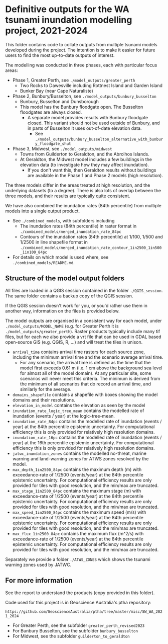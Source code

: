# Definitive outputs for the WA tsunami inundation modelling project, 2021-2024

This folder contains code to collate outputs from multiple tsunami models
developed during the project. The intention is to make it easier for future
users to find the most up-to-date outputs of interest.

The modelling was conducted in three phases, each with particular focus areas:
* Phase 1, Greater Perth, see `./model_outputs/greater_perth`
  * Two Rocks to Dawesville including Rottnest Island and Garden Island
  * Bunker Bay (near Cape Naturaliste)
* Phase 2, Bunbury/Busselton, see `./model_outputs/bunbury_busselton`
  * Bunbury, Busselton and Dunsborough
  * This model has the Bunbury floodgate open. The Busselton floodgates are always closed.
    * A separate model provides results with Bunbury floodgate closed. This variant should not be used outside of Bunbury, and in parts of Busselton it uses out-of-date elevation data. 
      * See `./model_outputs/bunbury_busselton_alternative_with_bunbury_floodgate_shut`
* Phase 3, Midwest, see `./model_outputs/midwest`
  * Towns from Guilderton to Geraldton, and the Abrolhos Islands.
  * At Geraldton, the Midwest model includes a few buildings in the elevation data (to investigate how they may affect inundation). 
    * If you don't want this, then Geraldton results without buildings are available in the Phase 1 and Phase 2 models (high resolution). 

The three models differ in the areas treated at high resolution, and the
underlying datasets (to a degree). There is also lots of overlap between
the three models, and their results are typically quite consistent.

We have also combined the inundation rates (84th percentile) from multiple
models into a single output product. 
* See `./combined_models`, with subfolders including 
  * The inundation rates (84th percentile) in raster format in `./combined_models/merged_inundation_rate_84pc`
  * Contours of the inundation rates (84th percentile) at 1/100, 1/500 and 1/2500 in line shapefile format in `./combined_models/merged_inundation_rate_contour_1in2500_1in500_1in100_84pc`
* For details on which model is used where, see `./combined_models/README.md`.

## Structure of the model output folders

All files are loaded in a QGIS session contained in the folder `./QGIS_session`. The same folder contains a backup copy of the QGIS session.

If the QGIS session doesn't work for you, or you'd rather use them in another way, information on the files is provided below.

The model outputs are organised in a consistent way for each model, under `./model_outputs/MODEL_NAME` (e.g. for Greater Perth it is `./model_outputs/greater_perth`). Raster products typically include many tif files, but for each we also provide a vrt file that can be used in GDAL based open-source GIS (e.g. QGIS, R, ...) and will treat the tiles in unison.
* `arrival_time` contains arrival time rasters for each source zone, including the minimum arrival time and the scenario average arrival time.
  * For any scenario, the arrival time is defined as the time that the model first exceeds 0.61 m (i.e. 1 cm above the background sea level for almost all of the model domain). At any particular site, some scenarios will never meet this criteria. The minimum is derived from the minimum of all scenarios that do record an arrival time, and similarly for the average.
* `domains_shapefile` contains a shapefile with boxes showing the model domains and their resolutions.
* `elevation_in_model` contains the elevation as seen by the model
* `inundation_rate_logic_tree_mean` contains the modelled rate of inundation (events / year) at the logic-tree-mean.
* `inundation_rate_84pc` contains the modelled rate of inundation (events / year) at the 84th percentile epistemic uncertainty. For computational efficiency this is only provided for relatively high resolution domains.
* `inundation_rate_16pc` contains the modelled rate of inundation (events / year) at the 16th percentile epistemic uncertainty. For computational efficiency this is only provided for relatively high resolution domains.
* `jatwc_inundation_zones` contains the modelled no-threat, marine warning and land-warning zones for ATWS zones resolved by the model.
* `max_depth_1in2500_84pc` contains the maximum depth (m) with exceedance-rate of 1/2500 (events/year) at the 84th percentile epistemic uncertainty. For computational efficiency results are only provided for tiles with good resolution, and the min/max are truncated.
* `max_stage_1in2500_84pc` contains the maximum stage (m) with exceedance-rate of 1/2500 (events/year) at the 84th percentile epistemic uncertainty. For computational efficiency results are only provided for tiles with good resolution, and the min/max are truncated.
* `max_speed_1in2500_84pc` contains the maximum speed (m/s) with exceedance-rate of 1/2500 (events/year) at the 84th percentile epistemic uncertainty. For computational efficiency results are only provided for tiles with good resolution, and the min/max are truncated.
* `max_flux_1in2500_84pc` contains the maximum flux (m^2/s) with exceedance-rate of 1/2500 (events/year) at the 84th percentile epistemic uncertainty. For computational efficiency results are only provided for tiles with good resolution, and the min/max are truncated.

Separately we provide a folder `./ATWS_ZONES` which shows the tsunami warning zones used by JATWC.

## For more information

See the report to understand the products (copy provided in this folder).

Code used for this project is in Geoscience Australia's ptha repository: 

`https://github.com/GeoscienceAustralia/ptha/tree/master/misc/SW_WA_2021_2024`
  * For Greater Perth, see the subfolder `greater_perth_revised2023`
  * For Bunbury Busselton, see the subfolder `bunbury_busselton`
  * For Midwest, see the subfolder `guilderton_to_geraldton`
